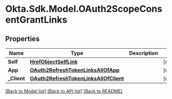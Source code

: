 # Okta.Sdk.Model.OAuth2ScopeConsentGrantLinks

## Properties

Name | Type | Description | Notes
------------ | ------------- | ------------- | -------------
**Self** | [**HrefObjectSelfLink**](HrefObjectSelfLink.md) |  | [optional] 
**App** | [**OAuth2RefreshTokenLinksAllOfApp**](OAuth2RefreshTokenLinksAllOfApp.md) |  | [optional] 
**_Client** | [**OAuth2RefreshTokenLinksAllOfClient**](OAuth2RefreshTokenLinksAllOfClient.md) |  | [optional] 

[[Back to Model list]](../README.md#documentation-for-models) [[Back to API list]](../README.md#documentation-for-api-endpoints) [[Back to README]](../README.md)

